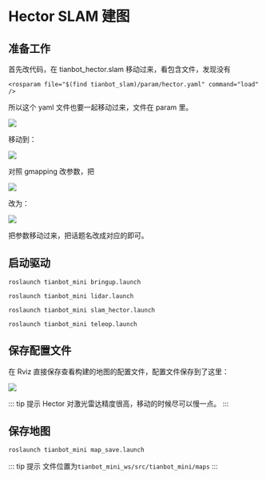# Hector SLAM 建图

## 准备工作
首先改代码，在 tianbot_hector.slam 移动过来，看包含文件，发现没有

```shell
<rosparam file="$(find tianbot_slam)/param/hector.yaml" command="load" />
```

所以这个 yaml 文件也要一起移动过来，文件在 param 里。

![](https://tianbot-pic.oss-cn-beijing.aliyuncs.com/tianbot-pic/Tianbot-Doc202310311516647.webp)

移动到：

![](https://tianbot-pic.oss-cn-beijing.aliyuncs.com/tianbot-pic/Tianbot-Doc202310311516970.webp)

对照 gmapping 改参数，把

![](https://tianbot-pic.oss-cn-beijing.aliyuncs.com/tianbot-pic/Tianbot-Doc202310311514432.webp)

改为：

![](https://tianbot-pic.oss-cn-beijing.aliyuncs.com/tianbot-pic/Tianbot-Doc202310311516484.webp)

把参数移动过来，把话题名改成对应的即可。

## 启动驱动

```shell
roslaunch tianbot_mini bringup.launch
```

```shell
roslaunch tianbot_mini lidar.launch
```

```shell
roslaunch tianbot_mini slam_hector.launch
```

```shell
roslaunch tianbot_mini teleop.launch
```

## 保存配置文件

在 Rviz 直接保存查看构建的地图的配置文件，配置文件保存到了这里：

![](https://tianbot-pic.oss-cn-beijing.aliyuncs.com/tianbot-pic/Tianbot-Doc202310311514544.webp)

::: tip 提示
Hector 对激光雷达精度很高，移动的时候尽可以慢一点。
:::

## 保存地图
```sh
roslaunch tianbot_mini map_save.launch
```
::: tip 提示
文件位置为`tianbot_mini_ws/src/tianbot_mini/maps`
:::